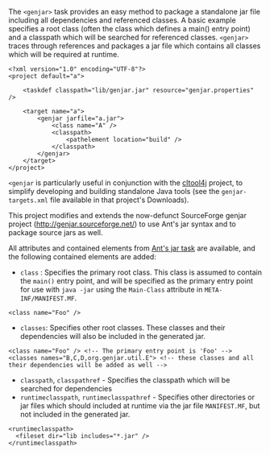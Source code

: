 The `<genjar>` task provides an easy method to package a standalone jar file including all dependencies and referenced classes. A basic example specifies a root class (often the class which defines a main() entry point) and a classpath which will be searched for referenced classes. `<genjar>` traces through references and packages a jar file which contains all classes which will be required at runtime.

```
<?xml version="1.0" encoding="UTF-8"?>
<project default="a">

    <taskdef classpath="lib/genjar.jar" resource="genjar.properties" />

    <target name="a">
        <genjar jarfile="a.jar">
            <class name="A" />
            <classpath>
                <pathelement location="build" />
            </classpath>
        </genjar>
    </target>
</project>
```

`<genjar` is particularly useful in conjunction with the [cltool4j](http://code.google.com/p/cltool4j) project, to simplify developing and building standalone Java tools (see the `genjar-targets.xml` file available in that project's Downloads).

This project modifies and extends the now-defunct SourceForge genjar project (http://genjar.sourceforge.net/) to use Ant's jar syntax and to package source jars as well.

All attributes and contained elements from  [Ant's jar task](http://ant.apache.org/manual/Tasks/jar.html) are available, and the following contained elements are added:

  * `class` : Specifies the primary root class. This class is assumed to contain the `main()` entry point, and will be specified as the primary entry point for use with `java -jar` using the `Main-Class` attribute in `META-INF/MANIFEST.MF`.

```
<class name="Foo" />
```

  * `classes`: Specifies other root classes. These classes and their dependencies will also be included in the generated jar.
```
<class name="Foo" /> <!-- The primary entry point is 'Foo' -->
<classes names="B,C,D,org.genjar.util.E"> <!-- these classes and all their dependencies will be added as well -->
```

  * `classpath`, `classpathref` - Specifies the classpath which will be searched for dependencies
  * `runtimeclasspath`, `runtimeclasspathref` - Specifies other directories or jar files which should included at runtime via the jar file `MANIFEST.MF`, but not included in the generated jar.
```
<runtimeclasspath>
  <fileset dir="lib includes="*.jar" />
</runtimeclasspath>
```
